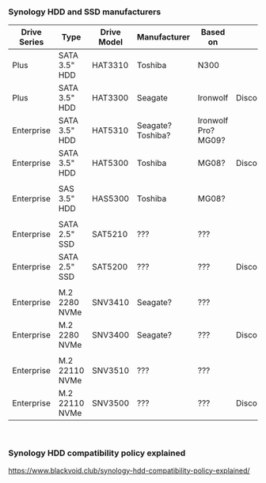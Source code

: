 ### Synology HDD and SSD manufacturers

| Drive Series | Type           | Drive Model | Manufacturer | Based on     |              |
|--------------|----------------|-------------|--------------|--------------|--------------|
| Plus         | SATA 3.5" HDD  | HAT3310     | Toshiba      | N300         |
| Plus         | SATA 3.5" HDD  | HAT3300     | Seagate      | Ironwolf     | Discontinued |
| Enterprise   | SATA 3.5" HDD  | HAT5310     | Seagate? Toshiba? | Ironwolf Pro? MG09? |
| Enterprise   | SATA 3.5" HDD  | HAT5300     | Toshiba      | MG08?         | Discontinued |
| | | | | |
| Enterprise   | SAS 3.5" HDD   | HAS5300     | Toshiba      | MG08?         |
| | | | | |
| Enterprise   | SATA 2.5" SSD  | SAT5210     | ??? | ??? |
| Enterprise   | SATA 2.5" SSD  | SAT5200     | ??? | ??? | Discontinued |
| | | | | |
| Enterprise   | M.2 2280 NVMe  | SNV3410     | Seagate? | ??? |
| Enterprise   | M.2 2280 NVMe  | SNV3400     | Seagate? | ??? | Discontinued |
| | | | | |
| Enterprise   | M.2 22110 NVMe | SNV3510     | ??? | ??? |
| Enterprise   | M.2 22110 NVMe | SNV3500     | ??? | ??? | Discontinued |

<br>

### Synology HDD compatibility policy explained

https://www.blackvoid.club/synology-hdd-compatibility-policy-explained/

<br>


